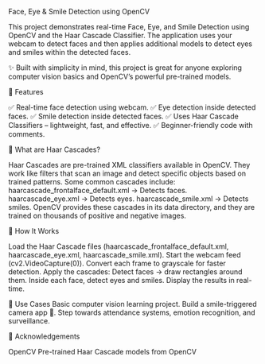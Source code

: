 Face, Eye & Smile Detection using OpenCV

This project demonstrates real-time Face, Eye, and Smile Detection using OpenCV and the Haar Cascade Classifier. The application uses your webcam to detect faces and then applies additional models to detect eyes and smiles within the detected faces.

✨ Built with simplicity in mind, this project is great for anyone exploring computer vision basics and OpenCV’s powerful pre-trained models.

📌 Features

✅ Real-time face detection using webcam.
✅ Eye detection inside detected faces.
✅ Smile detection inside detected faces.
✅ Uses Haar Cascade Classifiers – lightweight, fast, and effective.
✅ Beginner-friendly code with comments.

📂 What are Haar Cascades?

Haar Cascades are pre-trained XML classifiers available in OpenCV. They work like filters that scan an image and detect specific objects based on trained patterns.
Some common cascades include:
haarcascade_frontalface_default.xml → Detects faces.
haarcascade_eye.xml → Detects eyes.
haarcascade_smile.xml → Detects smiles.
OpenCV provides these cascades in its data directory, and they are trained on thousands of positive and negative images.

📖 How It Works

Load the Haar Cascade files (haarcascade_frontalface_default.xml, haarcascade_eye.xml, haarcascade_smile.xml).
Start the webcam feed (cv2.VideoCapture(0)).
Convert each frame to grayscale for faster detection.
Apply the cascades:
Detect faces → draw rectangles around them.
Inside each face, detect eyes and smiles.
Display the results in real-time.

🎯 Use Cases
Basic computer vision learning project.
Build a smile-triggered camera app 📸.
Step towards attendance systems, emotion recognition, and surveillance.

🙌 Acknowledgements

OpenCV
Pre-trained Haar Cascade models from OpenCV
